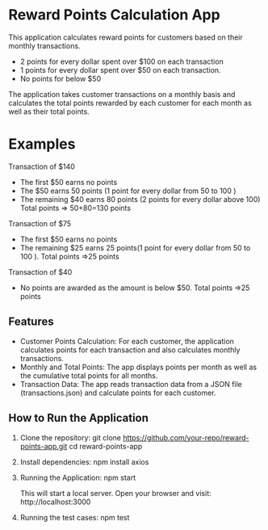 # Reward Points Calculation App

This application calculates reward points for customers based on their monthly transactions. 

- 2 points for every dollar spent over $100 on each transaction
- 1 points for every dollar spent over $50 on each transaction.
- No points for below $50

The application takes customer transactions on a monthly basis and calculates the total points rewarded by each customer for each month as well as their total points.


# Examples

 Transaction of $140
 - The first $50 earns no points
 - The  $50 earns 50 points (1 point for every dollar from 50 to 100 )
 - The remaining $40 earns 80 points (2 points for every dollar above 100)
   Total points => 50+80=130 points

 Transaction of $75
  - The first $50 earns no points
 - The remaining $25 earns 25 points(1 point for every dollar from 50 to 100 ).
  Total points =>25 points

Transaction of $40
 - No points are awarded as the amount is below $50.
  Total points =>25 points


## Features

- Customer Points Calculation:
 For each customer, the application calculates points for each transaction and also calculates monthly transactions.
- Monthly and Total Points: The app displays points per month as well as the cumulative total points for all months.
- Transaction Data: The app reads transaction data from a JSON file (transactions.json) and calculate points for each customer.


## How to Run the Application

1. Clone the repository:
   git clone https://github.com/your-repo/reward-points-app.git
   cd reward-points-app

2. Install dependencies:
    npm install axios

3. Running the Application:
    npm start

    This will start a local server. Open your browser and visit:
    http://localhost:3000

4. Running the test cases:
    npm test




